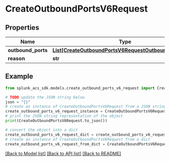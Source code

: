 # CreateOutboundPortsV6Request


## Properties

Name | Type | Description | Notes
------------ | ------------- | ------------- | -------------
**outbound_ports** | [**List[CreateOutboundPortsV6RequestOutboundPortsInner]**](CreateOutboundPortsV6RequestOutboundPortsInner.md) |  | [optional] 
**reason** | **str** |  | [optional] 

## Example

```python
from splunk_acs_sdk.models.create_outbound_ports_v6_request import CreateOutboundPortsV6Request

# TODO update the JSON string below
json = "{}"
# create an instance of CreateOutboundPortsV6Request from a JSON string
create_outbound_ports_v6_request_instance = CreateOutboundPortsV6Request.from_json(json)
# print the JSON string representation of the object
print(CreateOutboundPortsV6Request.to_json())

# convert the object into a dict
create_outbound_ports_v6_request_dict = create_outbound_ports_v6_request_instance.to_dict()
# create an instance of CreateOutboundPortsV6Request from a dict
create_outbound_ports_v6_request_from_dict = CreateOutboundPortsV6Request.from_dict(create_outbound_ports_v6_request_dict)
```
[[Back to Model list]](../README.md#documentation-for-models) [[Back to API list]](../README.md#documentation-for-api-endpoints) [[Back to README]](../README.md)


